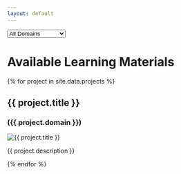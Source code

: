 ```yaml
---
layout: default
---
```


<div>
    <select id="domain-filter">
      <option value="">All Domains</option>
      {% assign domains = "" | split: "," %}
      {% for project in site.data.projects %}
        {% unless domains contains project.domain %}
          {% assign domains = domains | push: project.domain %}
          <option value="{{ project.domain }}">{{ project.domain }}</option>
        {% endunless %}
      {% endfor %}
    </select>
</div>

# Available Learning Materials

<div id="cards-container">
    {% for project in site.data.projects %}
    <div class="card" data-domain="{{ project.domain }}">
        <a href="{{ project.url }}" target="_blank" style="text-decoration: none; color: inherit;">
            <h2>{{ project.title }}</h2>
            <h3>({{ project.domain }})</h3>
            <img src="{{ project.image }}" alt="{{ project.title }}">
            <p>{{ project.description }}</p>
        </a>
    </div>
    {% endfor %}
</div>
